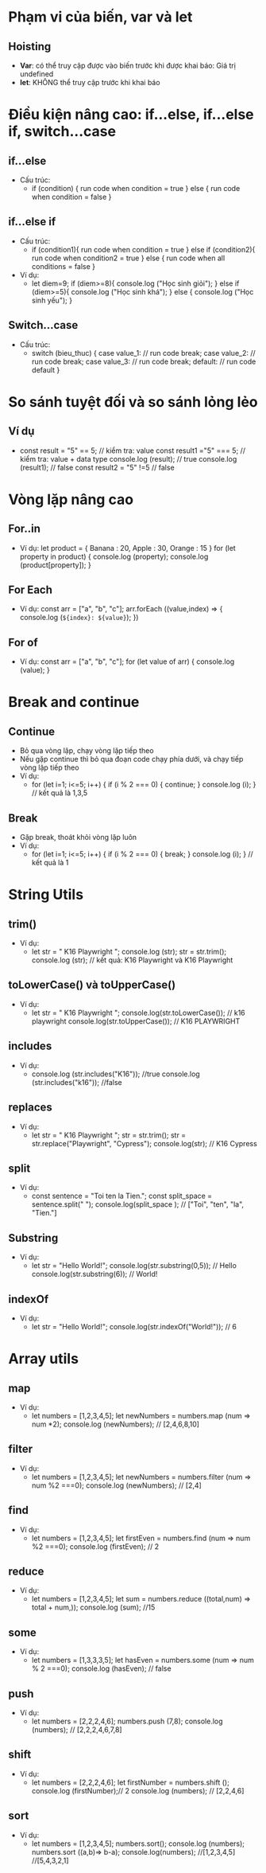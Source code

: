 # Phạm vi của biến, var và let
## Hoisting
- **Var**: có thể truy cập được vào biến trước khi được khai báo: Giá trị undefined
- **let**: KHÔNG thể truy cập trước khi khai báo
# Điều kiện nâng cao: if...else, if...else if, switch...case
## if...else
- Cấu trúc:
    - if (condition) {
        run code when condition = true
    } else {
        run code when condition = false
    }
## if...else if
- Cấu trúc:
    - if (condition1){
        run code when condition = true
    } else if (condition2){
        run code when condition2 = true
    } else {
        run code when all conditions = false
    }
- Ví dụ:
    -    let diem=9;
if (diem>=8){
console.log ("Học sinh giỏi");
} else if (diem>=5){
console.log ("Học sinh khá");
} else {
console.log ("Học sinh yếu");
}
## Switch...case
- Cấu trúc:
    - switch (bieu_thuc) {
	case value_1:
		// run code
		break;
	case value_2:
		// run code
		break;
	case value_3:
		// run code
		break;
	default:
		// run code default
}
# So sánh tuyệt đối và so sánh lỏng lẻo
## Ví dụ
- const result = "5" == 5; // kiểm tra: value
const result1 ="5" === 5; // kiểm tra: value + data type
console.log (result); // true
console.log (result1); // false
const result2 = "5" !=5 // false
# Vòng lặp nâng cao
## For..in
- Ví dụ:
let product = {
Banana : 20,
Apple : 30,
Orange : 15
}
for (let property in product) {
console.log (property);
console.log (product[property]);
}
## For Each
- Ví dụ:
const arr = ["a", "b", "c"];
arr.forEach ((value,index) =>
{
	console.log (`${index}: ${value}`);
})
## For of
- Ví dụ:
const arr = ["a", "b", "c"];
for (let value of arr)
{
	console.log (value);
}
# Break and continue
## Continue
- Bỏ qua vòng lặp, chạy vòng lặp tiếp theo
- Nếu gặp continue thì bỏ qua đoạn code chạy phía dưới, và chạy tiếp vòng lặp tiếp theo
- Ví dụ:
    - for (let i=1; i<=5; i++)
{
if (i % 2 === 0)
{
	continue;
}
	console.log (i);
}
// kết quả là 1,3,5
## Break
- Gặp break, thoát khỏi vòng lặp luôn
- Ví dụ:
    - for (let i=1; i<=5; i++)
{
if (i % 2 === 0)
{
	break;
}
	console.log (i);
}
// kết quả là 1
# String Utils
## trim()
- Ví dụ:
    - let str = "      K16 Playwright    ";
console.log (str);
str = str.trim();
console.log (str);
// kết quả:       K16 Playwright     và K16 Playwright
## toLowerCase() và toUpperCase()
- Ví dụ:
    - let str = "      K16 Playwright    ";
console.log(str.toLowerCase()); //        k16 playwright
console.log(str.toUpperCase()); //        K16 PLAYWRIGHT
## includes
- Ví dụ:
    - console.log (str.includes("K16")); //true
console.log (str.includes("k16")); //false
## replaces
- Ví dụ:
    - let str = "      K16 Playwright    ";
str = str.trim();
str = str.replace("Playwright", "Cypress");
console.log(str);
// K16 Cypress

## split
- Ví dụ:
    - const sentence = "Toi ten la Tien.";
const split_space = sentence.split(" ");
console.log(split_space ); 
// ["Toi", "ten", "la", "Tien."]

## Substring
- Ví dụ:
    - let str = "Hello World!";
console.log(str.substring(0,5)); // Hello
console.log(str.substring(6)); // World!

## indexOf
- Ví dụ:
    - let str = "Hello World!";
console.log(str.indexOf("World!")); // 6

# Array utils
## map
- Ví dụ:
    - let numbers = [1,2,3,4,5];
let newNumbers = numbers.map (num => num *2);
console.log (newNumbers);
// [2,4,6,8,10]
## filter
- Ví dụ:
    - let numbers = [1,2,3,4,5];
let newNumbers = numbers.filter (num => num %2 ===0);
console.log (newNumbers);
// [2,4]
## find
- Ví dụ:
    - let numbers = [1,2,3,4,5];
let firstEven = numbers.find (num => num %2 ===0);
console.log (firstEven);
// 2
## reduce
- Ví dụ:
    - let numbers = [1,2,3,4,5];
let sum = numbers.reduce ((total,num) => total + num,));
console.log (sum);
//15
## some
- Ví dụ:
    - let numbers = [1,3,3,3,5];
let hasEven = numbers.some (num => num % 2 ===0);
console.log (hasEven);
// false
## push
- Ví dụ:
    - let numbers = [2,2,2,4,6];
numbers.push (7,8);
console.log (numbers);
// [2,2,2,4,6,7,8]
## shift
- Ví dụ:
    - let numbers = [2,2,2,4,6];
let firstNumber = numbers.shift ();
console.log (firstNumber);// 2
console.log (numbers); // [2,2,4,6]
## sort
- Ví dụ:
    - let numbers = [1,2,3,4,5];
numbers.sort();
console.log (numbers);
numbers.sort ((a,b)=> b-a);
console.log(numbers);
//[1,2,3,4,5]
//[5,4,3,2,1]
